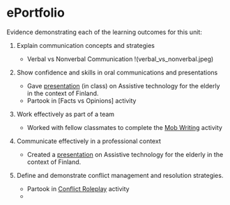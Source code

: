 # ePortfolio
Evidence demonstrating each of the learning outcomes for this unit:
1. Explain communication concepts and strategies     
   - Verbal vs Nonverbal Communication
   !(verbal_vs_nonverbal.jpeg)


2. Show confidence and skills in oral communications and presentations
   - Gave [presentation]() (in class) on Assistive technology for the elderly in the context of Finland.
   - Partook in [Facts vs Opinions] activity 


3. Work effectively as part of a team
   - Worked with fellow classmates to complete the [Mob Writing]() activity


4. Communicate effectively in a professional context
   - Created a [presentation]() on Assistive technology for the elderly in the context of Finland.


5. Define and demonstrate conflict management and resolution strategies.
   - Partook in [Conflict Roleplay]() activity
   - 
